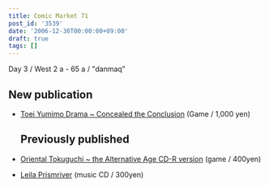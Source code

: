 ```yaml
---
title: Comic Market 71
post_id: '3539'
date: '2006-12-30T00:00:00+09:00'
draft: true
tags: []
---
```


Day 3 / West 2 a - 65 a / "danmaq"

## New publication

*   [Toei Yumimo Drama ~ Concealed the Conclusion](https://danmaq.com/!/thC/) (Game / 1,000 yen)
    
    ## Previously published
    

*   [Oriental Tokuguchi ~ the Alternative Age CD-R version](https://danmaq.com/!/thA/) (game / 400yen)
*   [Leila Prismriver](https://danmaq.com/!/leila/) (music CD / 300yen)
